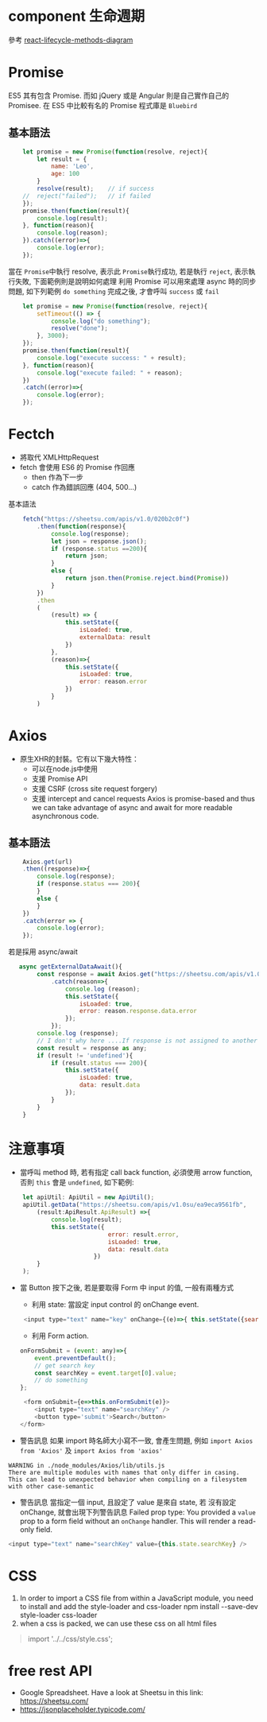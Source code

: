 # component 生命週期
參考 [react-lifecycle-methods-diagram](0http://projects.wojtekmaj.pl/react-lifecycle-methods-diagram/)
# Promise
ES5 其有包含 Promise. 而如 jQuery 或是 Angular 則是自己實作自己的 Promisee. 在 ES5 中比較有名的 Promise 程式庫是 `Bluebird`
## 基本語法
```js
    let promise = new Promise(function(resolve, reject){
        let result = {
            name: 'Leo',
            age: 100
        }
        resolve(result);    // if success
    //  reject("failed");   // if failed
    });
    promise.then(function(result){
        console.log(result);
    }, function(reason){
        console.log(reason);
    }).catch((error)=>{
        console.log(error);
    });
```
當在 `Promise`中執行 resolve, 表示此 `Promise`執行成功, 若是執行 `reject`, 表示執行失敗, 下面範例則是說明如何處理
利用 Promise 可以用來處理 async 時的同步問題, 如下列範例 `do something` 完成之後, 才會呼叫 `success` 或 `fail`
```js
    let promise = new Promise(function(resolve, reject){
        setTimeout(() => {
            console.log("do something");
            resolve("done");
        }, 3000);
    });
    promise.then(function(result){
        console.log("execute success: " + result);
    }, function(reason){
        console.log("execute failed: " + reason);
    })
    .catch((error)=>{
        console.log(error);
    });

```
# Fectch
- 將取代 XMLHttpRequest 
- fetch 會使用 ES6 的 Promise 作回應
    - then 作為下一步
    - catch 作為錯誤回應 (404, 500…)

基本語法
```js
    fetch("https://sheetsu.com/apis/v1.0/020b2c0f")
        .then(function(response){
            console.log(response);
            let json = response.json();
            if (response.status ==200){
                return json;
            }
            else {
                return json.then(Promise.reject.bind(Promise))  
            }
        })
        .then
        (
            (result) => {
                this.setState({
                    isLoaded: true,
                    externalData: result
                })
            },
            (reason)=>{
                this.setState({
                    isLoaded: true,
                    error: reason.error
                })
            }
        )
```

# Axios 
- 原生XHR的封裝。它有以下幾大特性：
    - 可以在node.js中使用
    - 支援 Promise API
    - 支援 CSRF (cross site request forgery)
    - 支援  intercept and cancel requests
Axios is promise-based and thus we can take advantage of async and await for more readable asynchronous code. 

## 基本語法
```js
    Axios.get(url)
    .then((response)=>{
        console.log(response);
        if (response.status === 200){
        }
        else {
        }
    })
    .catch(error => {
        console.log(error);
    });
```

若是採用 async/await
```js
   async getExternalDataAwait(){
        const response = await Axios.get("https://sheetsu.com/apis/v1.0su/ea9eca9561fb")
            .catch(reason=>{
                console.log (reason);
                this.setState({
                    isLoaded: true,
                    error: reason.response.data.error
                });
            });
        console.log (response);
        // I don't why here ....If response is not assigned to another variable, TypeScript always return an error.
        const result = response as any;
        if (result != 'undefined'){
            if (result.status === 200){
                this.setState({
                    isLoaded: true,
                    data: result.data
                });
            }
        }
    }
```


# 注意事項
- 當呼叫 method 時, 若有指定 call back function, 必須使用 arrow function, 否則 `this` 會是 `undefined`, 如下範例:

```js
    let apiUtil: ApiUtil = new ApiUtil();
    apiUtil.getData("https://sheetsu.com/apis/v1.0su/ea9eca9561fb", 
        (result:ApiResult.ApiResult) =>{
            console.log(result);
            this.setState({
                            error: result.error,
                            isLoaded: true,
                            data: result.data
                        })
        }
    );
```
- 當 Button 按下之後, 若是要取得 Form 中 input 的值, 一般有兩種方式
    - 利用 state: 當設定 input control 的 onChange event. 
    ```js
     <input type="text" name="key" onChange={(e)=>{ this.setState({searchKey:e.target.value}) }} /> 
    ```
    - 利用 Form action. 
    ```js
    onFormSubmit = (event: any)=>{
        event.preventDefault();
        // get search key 
        const searchKey = event.target[0].value;
        // do something
    };

     <form onSubmit={e=>this.onFormSubmit(e)}>
        <input type="text" name="searchKey" /> 
        <button type='submit'>Search</button>
    </form>
    ```

- 警告訊息
如果 import 時名師大小寫不一致, 會產生問題, 例如 `import Axios from 'Axios'` 及 `import Axios from 'axios'`
```
WARNING in ./node_modules/Axios/lib/utils.js
There are multiple modules with names that only differ in casing.
This can lead to unexpected behavior when compiling on a filesystem with other case-semantic
```
- 警告訊息
當指定一個 input, 且設定了 value 是來自 state, 若 沒有設定 onChange, 就會出現下列警告訊息
Failed prop type: You provided a `value` prop to a form field without an `onChange` handler. This will render a read-only field. 
```js
<input type="text" name="searchKey" value={this.state.searchKey} /> 
```
# CSS
1. In order to import a CSS file from within a JavaScript module, you need to install and add the style-loader and css-loader 
npm install --save-dev style-loader css-loader
2. when a css is packed, we can use these css on all html files
> import '../../css/style.css';


# free rest API
- Google Spreadsheet.
Have a look at Sheetsu in this link:  https://sheetsu.com/
- https://jsonplaceholder.typicode.com/

